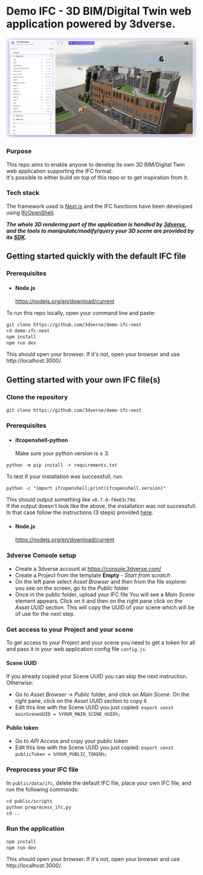 # Demo IFC - 3D BIM/Digital Twin web application powered by 3dverse.

![Alt text](public/socials/screenshot.png?raw=true)

### Purpose

This repo aims to enable anyone to develop its own 3D BIM/Digital Twin web application supporting the IFC format.\
It's possible to either build on top of this repo or to get inspiration from it.

### Tech stack

The framework used is [Next.js](https://nextjs.org/) and the IFC functions have been developed using [IfcOpenShell](https://ifcopenshell.org/).

***The whole 3D rendering part of the application is handled by [3dverse](https://3dverse.com/), and the tools to manipulate/modify/query your 3D scene are provided by its [SDK](https://docs.3dverse.com/sdk/).***

## Getting started quickly with the default IFC file

### Prerequisites

-   #### Node.js
    https://nodejs.org/en/download/current

To run this repo locally, open your command line and paste:

```
git clone https://github.com/3dverse/demo-ifc-next
cd demo-ifc-next
npm install
npm run dev
```

This should open your browser. If it's not, open your browser and use http://localhost:3000/.

## Getting started with your own IFC file(s)

### Clone the repository

```
git clone https://github.com/3dverse/demo-ifc-next
```

### Prerequisites

-   #### ifcopenshell-python
    Make sure your python version is ≥ 3.

```
python -m pip install -r requirements.txt
```

To test if your installation was successfull, run:

```
python -c "import ifcopenshell;print(ifcopenshell.version)"
```

This should output something like `v0.7.0-f0e03c79d`.\
If the output doesn't look like the above, the installation was not successfull. In that case follow the instructions (3 steps) provided [here](https://blenderbim.org/docs-python/ifcopenshell-python/installation.html#pre-built-packages.).

-   #### Node.js
    https://nodejs.org/en/download/current

### 3dverse Console setup

-   Create a 3dverse account at https://console.3dverse.com/
-   Create a Project from the template **Empty** - _Start from scratch_
-   On the left pane select _Asset Browser_ and then from the file explorer you see on the screen, go to the _Public_ folder
-   Once in the public folder, upload your IFC file
    You will see a _Main Scene_ element appears. Click on it and then on the right pane click on the _Asset UUID_ section. This will copy the UUID of your scene which will be of use for the next step.

### Get access to your Project and your scene

To get access to your Project and your scene you need to get a token for all and pass it in your web application config file `config.js`.

#### Scene UUID

If you already copied your Scene UUID you can skip the next instruction. Otherwise:

-   Go to _Asset Browser_ -> _Public_ folder, and click on _Main Scene_. On the right pane, click on the _Asset UUID_ section to copy it
-   Edit this line with the Scene UUID you just copied: `export const mainSceneUUID = %YOUR_MAIN_SCENE_UUID%;`

#### Public token

-   Go to _API Access_ and copy your public token
-   Edit this line with the Scene UUID you just copied: `export const publicToken = %YOUR_PUBLIC_TOKEN%;`

### Preprocess your IFC file

In `public/data/ifc`, delete the default IFC file, place your own IFC file, and run the following commands:

```
cd public/scripts
python preprocess_ifc.py
cd ..
```

### Run the application

```
npm install
npm run dev
```

This should open your browser. If it's not, open your browser and use http://localhost:3000/.
